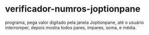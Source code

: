 # verificador-numros-joptionpane

programa, pega valor digitado pela janela Joptionpane, até o usuário interromper, depois mostra todos pares, impares, soma, e média.
